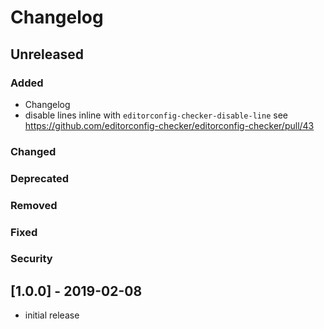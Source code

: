 # Changelog

## Unreleased
### Added
* Changelog
* disable lines inline with `editorconfig-checker-disable-line` see https://github.com/editorconfig-checker/editorconfig-checker/pull/43
### Changed
### Deprecated
### Removed
### Fixed
### Security

## [1.0.0] - 2019-02-08
* initial release
